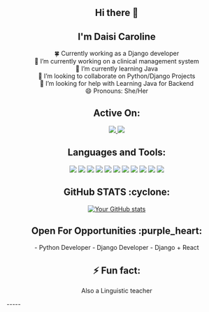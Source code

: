 <h2 align="center">Hi there 👋</h2>
<h2 align="center">I'm Daisi Caroline</h2>

<p align="center">
  🍀 Currently working as a Django developer<br>
  🔭 I’m currently working on a clinical management system<br>
  🌱 I’m currently learning Java<br>
  👯 I’m looking to collaborate on Python/Django Projects<br>
  🤔 I’m looking for help with Learning Java for Backend<br>
  😄 Pronouns: She/Her
</p>

<h2 align="center">Active On:</h2>
<p align="center">
  <a href="https://www.linkedin.com/in/daisi-caroline-6a611a207/" target="blank">
    <img src="https://img.shields.io/badge/-Caroline%20Daisi-0077B5?style=for-the-badge&logo=Linkedin&logoColor=white"/>
  </a>
  <a href="https://twitter.com/DaisyOdawa" target="blank">
    <img src="https://img.shields.io/badge/-Daisi%20Caroline-0077B5?style=for-the-badge&logo=Twitter&logoColor=white"/>
  </a>
</p>

<h2 align="center">Languages and Tools:</h2>
<p align="center">
  <img src="https://img.shields.io/badge/HTML5-E34F26?style=for-the-badge&logo=html5&logoColor=white">
  <img src="https://img.shields.io/badge/CSS-0077B5?&style=for-the-badge&logo=css3&logoColor=white">
  <img src="https://img.shields.io/badge/JavaScript-F7DF1E?style=for-the-badge&logo=javascript&logoColor=white">
  <img src="https://img.shields.io/badge/React-14354C?style=for-the-badge&logo=react&logoColor=blue">
  <img src="https://img.shields.io/badge/Bootstrap-563D7C?style=for-the-badge&logo=bootstrap&logoColor=white">
  <img src="https://img.shields.io/badge/Django-092E20?style=for-the-badge&logo=django&logoColor=white">
  <img src="https://img.shields.io/badge/Figma-4EA94B?style=for-the-badge&logo=figma&logoColor=white">
  <img src="https://img.shields.io/badge/Vscode-0077B5?style=for-the-badge&logo=visual-studio-code&logoColor=white">
  <img src="https://img.shields.io/badge/Odoo-0F96F6?style=for-the-badge&logo=odoo&logoColor=white">
  <img src="https://img.shields.io/badge/CRM-009688?style=for-the-badge&logo=crm&logoColor=white">
  <img src="https://img.shields.io/badge/ERP-673AB7?style=for-the-badge&logo=erp&logoColor=white">
</p>


<h2 align="center">GitHub STATS :cyclone:</h2>
<p align="center">
  <a href="https://github.com/anuraghazra/github-readme-stats">
    <img src="https://github-readme-stats.vercel.app/api?username=daisy-carolin" alt="Your GitHub stats">
  </a>
</p>

<h2 align="center">Open For Opportunities :purple_heart:</h2>
<p align="center">
  - Python Developer
  - Django Developer
  - Django + React 
</p>

<h2 align="center">⚡ Fun fact:</h2>
<p align="center">Also a Linguistic teacher</p>
-----
